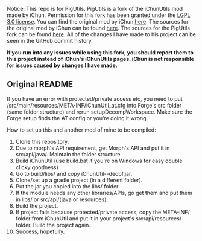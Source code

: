 Notice: This repo is for PigUtils. PigUtils is a fork of the iChunUtils mod made by iChun. Permission for this fork has been granted under the [LGPL 3.0 license](https://github.com/iChun/Morph/blob/3af274b05632dd1849bd3d4e4e5e9728fb316e8c/COPYING). You can find the original mod by iChun [here](https://minecraft.curseforge.com/projects/morph). The sources for the original mod by iChun can be found [here](https://github.com/iChun/Morph). The sources for the PigUtils fork can be found [here](https://github.com/Darkhax-Forked/iChunUtil). All of the changes I have made to his project can be seen in the GitHub commit history.

**If you run into any issues while using this fork, you should report them to this project instead of iChun's iChunUtils pages. iChun is not responsible for issues caused by changes I have made.**

## Original README

If you have an error with protected/private access etc, you need to put /src/main/resources/META-INF/iChunUtil_at.cfg into Forge's src folder (same folder structure) and rerun setupDecompWorkspace. Make sure the Forge setup finds the AT config or you're doing it wrong.

How to set up this and another mod of mine to be compiled:
1. Clone this repository.
2. Due to morph's API requirement, get Morph's API and put it in src/api/java/. Maintain the folder structure
3. Build iChunUtil (use build.bat if you're on Windows for easy double clicky goodness)
4. Go to build/libs/ and copy iChunUtil-<version>-deobf.jar.
5. Clone/set up a gradle project (in a different folder).
6. Put the jar you copied into the libs/ folder.
7. If the module needs any other libraries/APIs, go get them and put them in libs/ or src/api/(java or resources).
8. Build the project.
9. If project fails because protected/private access, copy the META-INF/ folder from iChunUtil and put it in your project's src/api/resources/ folder. Build the project again.
10. Success, hopefully.